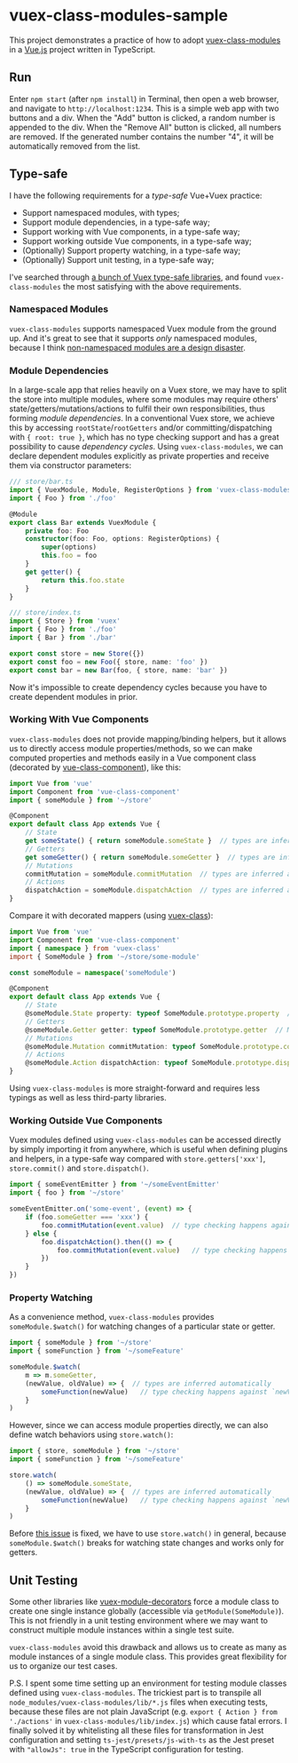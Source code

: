 # vuex-class-modules-sample

This project demonstrates a practice of how to adopt [vuex-class-modules](https://github.com/gertqin/vuex-class-modules) in a [Vue.js](https://vuejs.org) project written in TypeScript.

## Run

Enter `npm start` (after `npm install`) in Terminal, then open a web browser, and navigate to `http://localhost:1234`. This is a simple web app with two buttons and a div. When the "Add" button is clicked, a random number is appended to the div. When the "Remove All" button is clicked, all numbers are removed. If the generated number contains the number "4", it will be automatically removed from the list.

## Type-safe

I have the following requirements for a *type-safe* Vue+Vuex practice:

- Support namespaced modules, with types;
- Support module dependencies, in a type-safe way;
- Support working with Vue components, in a type-safe way;
- Support working outside Vue components, in a type-safe way;
- (Optionally) Support property watching, in a type-safe way;
- (Optionally) Support unit testing, in a type-safe way;

I've searched through [a bunch of Vuex type-safe libraries](https://www.npmjs.com/search?q=vuex%20type), and found `vuex-class-modules` the most satisfying with the above requirements.

### Namespaced Modules

`vuex-class-modules` supports namespaced Vuex module from the ground up. And it's great to see that it supports *only* namespaced modules, because I think [non-namespaced modules are a design disaster](https://github.com/vuejs/vuex/issues/855).

### Module Dependencies

In a large-scale app that relies heavily on a Vuex store, we may have to split the store into multiple modules, where some modules may require others' state/getters/mutations/actions to fulfil their own responsibilities, thus forming *module dependencies*. In a conventional Vuex store, we achieve this by accessing `rootState`/`rootGetters` and/or committing/dispatching with `{ root: true }`, which has no type checking support and has a great possibility to cause *dependency cycles*. Using `vuex-class-modules`, we can declare dependent modules explicitly as private properties and receive them via constructor parameters:

```typescript
/// store/bar.ts
import { VuexModule, Module, RegisterOptions } from 'vuex-class-modules'
import { Foo } from './foo'

@Module
export class Bar extends VuexModule {
    private foo: Foo
    constructor(foo: Foo, options: RegisterOptions) {
        super(options)
        this.foo = foo
    }
    get getter() {
        return this.foo.state
    }
}

/// store/index.ts
import { Store } from 'vuex'
import { Foo } from './foo'
import { Bar } from './bar'

export const store = new Store({})
export const foo = new Foo({ store, name: 'foo' })
export const bar = new Bar(foo, { store, name: 'bar' })
```

Now it's impossible to create dependency cycles because you have to create dependent modules in prior.

### Working With Vue Components

`vuex-class-modules` does not provide mapping/binding helpers, but it allows us to directly access module properties/methods, so we can make computed properties and methods easily in a Vue component class (decorated by [vue-class-component](https://github.com/vuejs/vue-class-component)), like this:

```typescript
import Vue from 'vue'
import Component from 'vue-class-component'
import { someModule } from '~/store'

@Component
export default class App extends Vue {
    // State
    get someState() { return someModule.someState }  // types are inferred automatically
    // Getters
    get someGetter() { return someModule.someGetter }  // types are inferred automatically
    // Mutations
    commitMutation = someModule.commitMutation  // types are inferred automatically
    // Actions
    dispatchAction = someModule.dispatchAction  // types are inferred automatically
}
```

Compare it with decorated mappers (using [vuex-class](https://github.com/ktsn/vuex-class)):

```typescript
import Vue from 'vue'
import Component from 'vue-class-component'
import { namespace } from 'vuex-class'
import { SomeModule } from '~/store/some-module'

const someModule = namespace('someModule')

@Component
export default class App extends Vue {
    // State
    @someModule.State property: typeof SomeModule.prototype.property  // Manually specify types, avoiding `any`
    // Getters
    @someModule.Getter getter: typeof SomeModule.prototype.getter  // Manually specify types, avoiding `any`
    // Mutations
    @someModule.Mutation commitMutation: typeof SomeModule.prototype.commitMutation  // Manually specify types, avoiding `any`
    // Actions
    @someModule.Action dispatchAction: typeof SomeModule.prototype.dispatchAction  // Manually specify types, avoiding `any`
}
```

Using `vuex-class-modules` is more straight-forward and requires less typings as well as less third-party libraries.

### Working Outside Vue Components

Vuex modules defined using `vuex-class-modules` can be accessed directly by simply importing it from anywhere, which is useful when defining plugins and helpers, in a type-safe way compared with `store.getters['xxx']`, `store.commit()` and `store.dispatch()`.

```typescript
import { someEventEmitter } from '~/someEventEmitter'
import { foo } from '~/store'

someEventEmitter.on('some-event', (event) => {
    if (foo.someGetter === 'xxx') {
        foo.commitMutation(event.value)  // type checking happens against `event.value`
    } else {
        foo.dispatchAction().then(() => {
            foo.commitMutation(event.value)   // type checking happens against `event.value`
        })
    }
})
```

### Property Watching

As a convenience method, `vuex-class-modules` provides `someModule.$watch()` for watching changes of a particular state or getter.

```typescript
import { someModule } from '~/store'
import { someFunction } from '~/someFeature'

someModule.$watch(
    m => m.someGetter,
    (newValue, oldValue) => {  // types are inferred automatically
        someFunction(newValue)   // type checking happens against `newValue`
    }
)
```

However, since we can access module properties directly, we can also define watch behaviors using `store.watch()`:

```typescript
import { store, someModule } from '~/store'
import { someFunction } from '~/someFeature'

store.watch(
    () => someModule.someState,
    (newValue, oldValue) => {  // types are inferred automatically
        someFunction(newValue)   // type checking happens against `newValue`
    }
)
```

Before [this issue](https://github.com/gertqin/vuex-class-modules/issues/15) is fixed, we have to use `store.watch()` in general, because `someModule.$watch()` breaks for watching state changes and works only for getters.

## Unit Testing

Some other libraries like [vuex-module-decorators](https://github.com/championswimmer/vuex-module-decorators) force a module class to create one single instance globally (accessible via `getModule(SomeModule)`). This is not friendly in a unit testing environment where we may want to construct multiple module instances within a single test suite.

`vuex-class-modules` avoid this drawback and allows us to create as many as module instances of a single module class. This provides great flexibility for us to organize our test cases.

P.S. I spent some time setting up an environment for testing module classes defined using `vuex-class-modules`. The trickiest part is to transpile all `node_modules/vuex-class-modules/lib/*.js` files when executing tests, because these files are not plain JavaScript (e.g. `export { Action } from './actions'` in `vuex-class-modules/lib/index.js`) which cause fatal errors. I finally solved it by whitelisting all these files for transformation in Jest configuration and setting `ts-jest/presets/js-with-ts` as the Jest preset with `"allowJs": true` in the TypeScript configuration for testing.
